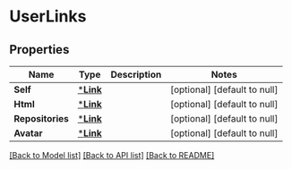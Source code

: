 # UserLinks

## Properties
Name | Type | Description | Notes
------------ | ------------- | ------------- | -------------
**Self** | [***Link**](link.md) |  | [optional] [default to null]
**Html** | [***Link**](link.md) |  | [optional] [default to null]
**Repositories** | [***Link**](link.md) |  | [optional] [default to null]
**Avatar** | [***Link**](link.md) |  | [optional] [default to null]

[[Back to Model list]](../README.md#documentation-for-models) [[Back to API list]](../README.md#documentation-for-api-endpoints) [[Back to README]](../README.md)

